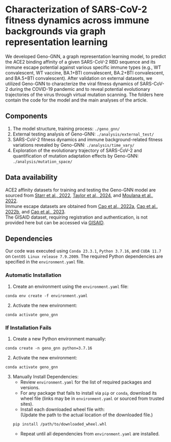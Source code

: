# Characterization of SARS-CoV-2 fitness dynamics across immune backgrounds via graph representation learning
We developed Geno-GNN, a graph representation learning model, to predict the ACE2 binding affinity of a given SARS-CoV-2 RBD sequence and its immune escape potential against various specific immune types (e.g., WT convalescent, WT vaccine, BA.1+BTI convalescent, BA.2+BTI convalescent, and BA.5+BTI convalescent). After validation on external datasets, we utilized Geno-GNN to characterize the viral fitness dynamics of SARS-CoV-2 during the COVID-19 pandemic and to reveal potential evolutionary trajectories of the virus through virtual mutation scanning. The folders here contain the code for the model and the main analyses of the article.
## Components
1. The model structure, training process: `./geno_gnn/`
2. External testing analysis of Geno-GNN: `./analysis/external_test/`
3. SARS-CoV-2 fitness dynamics and immune background-related fitness variations revealed by Geno-GNN: `./analysis/time_vary/`
4. Exploration of the evolutionary trajectory of SARS-CoV-2 and quantification of mutation adaptation effects by Geno-GNN: `./analysis/mutation_space/`
## Data availability

ACE2 affinity datasets for training and testing the Geno-GNN model are sourced from [Starr et al., 2022](https://doi.org/10.1371/journal.ppat.1010951), [Taylor et al., 2024](https://doi.org/10.1093/ve/veae067), and [Moulana et al., 2022](https://doi.org/10.1038/s41467-022-34506-z).</br>Immune escape datasets are obtained from [Cao et al., 2022a](https://doi.org/10.1038/s41586-022-04980-y), [Cao et al., 2022b](https://doi.org/10.1038/s41586-021-04385-3), and [Cao et al., 2023](https://doi.org/10.1038/s41586-022-05644-7).</br>The GISAID dataset, requiring registration and authentication, is not provided here but can be accessed via [GISAID](https://www.gisaid.org).

## Dependencies
Our code was executed using `Conda 23.3.1`, `Python 3.7.16`, and `CUDA 11.7` on `CentOS Linux release 7.9.2009`. The required Python dependencies are specified in the `environment.yaml` file.
### Automatic Installation
1. Create an environment using the `environment.yaml` file:
```
conda env create -f environment.yaml
```
2. Activate the new environment:
```
conda activate geno_gnn
```
### If Installation Fails
1. Create a new Python environment manually:
```
conda create -n geno_gnn python=3.7.16
```
2. Activate the new environment:
```
conda activate geno_gnn
```
3. Manually Install Dependencies:
   - Review `environment.yaml` for the list of required packages and versions.
   - For any package that fails to install via `pip` or `conda`, download its wheel file (links may be in `environment.yaml` or sourced from trusted sites).
   - Install each downloaded wheel file with:</br>
     (Update the path to the actual location of the downloaded file.)
   ```
   pip install /path/to/downloaded_wheel.whl
   ```
   - Repeat until all dependencies from `environment.yaml` are installed.

